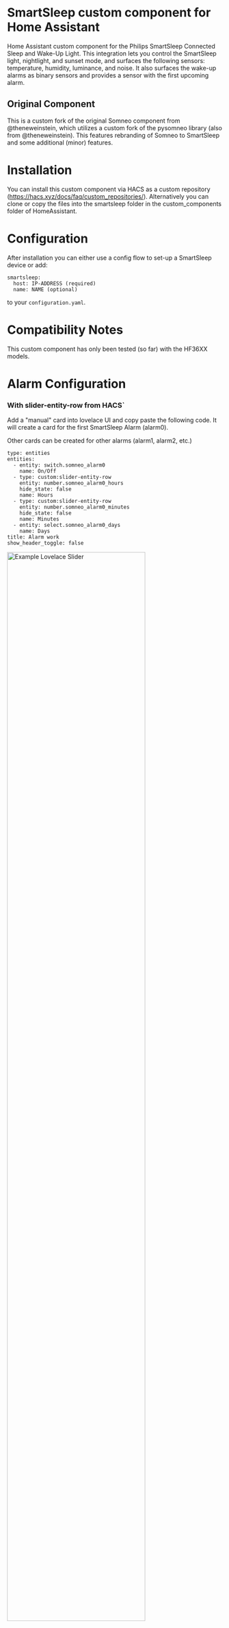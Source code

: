 # SmartSleep custom component for Home Assistant

Home Assistant custom component for the Philips SmartSleep Connected Sleep and Wake-Up Light. This integration lets you control the SmartSleep light, nightlight, and sunset mode, and surfaces the following sensors: temperature, humidity, luminance, and noise. It also surfaces the wake-up alarms as binary sensors and provides a sensor with the first upcoming alarm.

## Original Component
This is a custom fork of the original Somneo component from @theneweinstein, which utilizes a custom fork of the pysomneo library (also from @theneweinstein). This features rebranding of Somneo to SmartSleep and some additional (minor) features.

# Installation
You can install this custom component via HACS as a custom repository (https://hacs.xyz/docs/faq/custom_repositories/). Alternatively you can clone or copy the files into the smartsleep folder in the custom_components folder of HomeAssistant.

# Configuration
After installation you can either use a config flow to set-up a SmartSleep device or add:

```
smartsleep:
  host: IP-ADDRESS (required)
  name: NAME (optional)
```

to your `configuration.yaml`.

# Compatibility Notes
This custom component has only been tested (so far) with the HF36XX models.

# Alarm Configuration

### With slider-entity-row from HACS`

Add a "manual" card into lovelace UI and copy paste the following code. It will create a card for the first SmartSleep Alarm (alarm0).

Other cards can be created for other alarms (alarm1, alarm2, etc.)

```
type: entities
entities:
  - entity: switch.somneo_alarm0
    name: On/Off
  - type: custom:slider-entity-row
    entity: number.somneo_alarm0_hours
    hide_state: false
    name: Hours
  - type: custom:slider-entity-row
    entity: number.somneo_alarm0_minutes
    hide_state: false
    name: Minutes
  - entity: select.somneo_alarm0_days
    name: Days
title: Alarm work
show_header_toggle: false
```

<img src="https://github.com/theneweinstein/somneo/blob/master/lovelace1.jpg" alt="Example Lovelace Slider" width="80%"/>

### Without slider-entity-row from HACS

```
type: entities
entities:
  - entity: switch.somneo_alarm0
    name: On/Off
  - entity: number.somneo_alarm0_hours
    name: Hours
  - entity: number.somneo_alarm0_minutes
    name: Minutes
  - entity: select.somneo_alarm0_days
    name: Days
title: Alarm work
show_header_toggle: false
```

<img src="https://github.com/theneweinstein/somneo/blob/master/lovelace2.jpg" alt="Example Lovelace" width="80%"/>

# Services

This component includes two services to adjust the wake-up light and sound settings. To adjust the light settings of an alarm you can call the following function:

```
service: somneo.set_light_alarm
target:
  entity_id: switch.somneo_alarm0
data:
  curve: sunny day
  level: 20
  duration: 30
```

The curve is either `sunny day`, `island red` or `nordic white`. Level should be between 0 and 25 and duration between 4 and 40 minutes.

To adjust the sound settings of an alarm you can call the following function:

```
service: somneo.set_sound_alarm
target:
  entity_id: switch.somneo_alarm0
data:
  source: wake-up
  channel: forest birds
  level: 10

```

The source is `wake-up` for the wake-up sounds, `radio` for the FM radio of `off` for no sound. If the wake-up sound is selected, channel is one of the following sounds: `forest birds`, `summer birds`, `morning alps`, `yoga harmony`, `nepal bowls`, `summer lake` or `ocean waves`. If the radio is selected, channel has a value 1 till 5 (formatted as a string). The level should be between 1 and 25.

Furthermore, alarms can be added to or removed from the list in the SmartSleep app with:

```
service: somneo.add_alarm
target:
  entity_id: switch.somneo_alarm0
```

```
service: somneo.remove_alarm
target:
  entity_id: switch.somneo_alarm0
```
